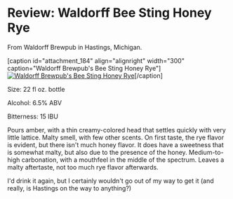 Review: Waldorff Bee Sting Honey Rye
====================================

From Waldorff Brewpub in Hastings, Michigan.

\[caption id="attachment\_184" align="alignright" width="300" caption="Waldorff Brewpub's Bee Sting Honey Rye"\][![Waldorff Brewpub's Bee Sting Honey Rye](http://www.panel-creations.com/varsity_brew/wp-content/uploads/2009/09/waldorffbeesting-300x225.jpg "Waldorff Brewpub's Bee Sting Honey Rye")](http://www.panel-creations.com/varsity_brew/wp-content/uploads/2009/09/waldorffbeesting.jpg)\[/caption\]

Size: 22 fl oz. bottle

Alcohol: 6.5% ABV

Bitterness: 15 IBU

Pours amber, with a thin creamy-colored head that settles quickly with very little lattice. Malty smell, with few other scents. On first taste, the rye flavor is evident, but there isn't much honey flavor. It does have a sweetness that is somewhat malty, but also due to the presence of the honey. Medium-to-high carbonation, with a mouthfeel in the middle of the spectrum. Leaves a malty aftertaste, not too much rye flavor afterwards.

I'd drink it again, but I certainly wouldn't go out of my way to get it (and really, is Hastings on the way to anything?)